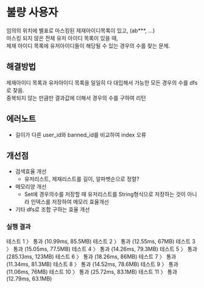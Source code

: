 # 불량 사용자
임의의 위치에 별표로 마스킹된 제재아이디목록이 있고, (ab***, ...)<br>
마스킹 되지 않은 전체 유저 아이디 목록이 있을 때,<br>
제재 아이디 목록에 유저아이디들이 해당될 수 있는 경우의 수를 찾는 문제.

## 해결방법
제재아이디 목록과 유저아이디 목록을 일일히 다 대입해서 가능한 모든 경우의 수를 dfs로 찾음.<br>
중복되지 않는 만큼만 결과값에 더해서 경우의 수를 구하여 리턴

## 에러노트
- 길이가 다른 user_id와 banned_id를 비교하여 index 오류

## 개선점
- 검색효율 개선
  - 유저리스트, 제재리스트를 길이, 알파벳순으로 정렬?
- 메모리양 개선
  - Set에 경우의수를 저장할 때 유저리스트를 String형식으로 저장하는 것이 아니라 인덱스를 저장하여 메모리 효율개선
- 기타 dfs로 조합 구하는 효율 개선

### 실행 결과
테스트 1 〉	통과 (10.99ms, 85.5MB)
테스트 2 〉	통과 (12.55ms, 67MB)
테스트 3 〉	통과 (15.05ms, 77.5MB)
테스트 4 〉	통과 (14.26ms, 79.3MB)
테스트 5 〉	통과 (285.13ms, 123MB)
테스트 6 〉	통과 (18.26ms, 86MB)
테스트 7 〉	통과 (11.34ms, 81.3MB)
테스트 8 〉	통과 (14.52ms, 78.6MB)
테스트 9 〉	통과 (11.06ms, 76MB)
테스트 10 〉	통과 (25.72ms, 83.1MB)
테스트 11 〉	통과 (12.79ms, 63.1MB)
